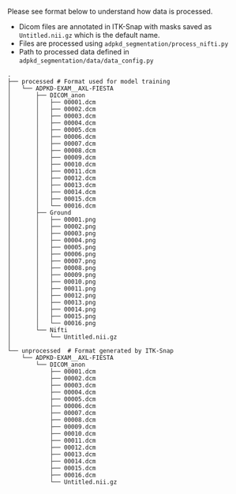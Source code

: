 Please see format below to understand how data is processed. 

* Dicom files are annotated in ITK-Snap with masks saved as `Untitled.nii.gz` which is the default name.
* Files are processed using `adpkd_segmentation/process_nifti.py`
* Path to processed data defined in `adpkd_segmentation/data/data_config.py`

```
.
├── processed # Format used for model training
│   └── ADPKD-EXAM__AXL-FIESTA 
│       ├── DICOM_anon
│       │   ├── 00001.dcm
│       │   ├── 00002.dcm
│       │   ├── 00003.dcm
│       │   ├── 00004.dcm
│       │   ├── 00005.dcm
│       │   ├── 00006.dcm
│       │   ├── 00007.dcm
│       │   ├── 00008.dcm
│       │   ├── 00009.dcm
│       │   ├── 00010.dcm
│       │   ├── 00011.dcm
│       │   ├── 00012.dcm
│       │   ├── 00013.dcm
│       │   ├── 00014.dcm
│       │   ├── 00015.dcm
│       │   └── 00016.dcm
│       ├── Ground
│       │   ├── 00001.png
│       │   ├── 00002.png
│       │   ├── 00003.png
│       │   ├── 00004.png
│       │   ├── 00005.png
│       │   ├── 00006.png
│       │   ├── 00007.png
│       │   ├── 00008.png
│       │   ├── 00009.png
│       │   ├── 00010.png
│       │   ├── 00011.png
│       │   ├── 00012.png
│       │   ├── 00013.png
│       │   ├── 00014.png
│       │   ├── 00015.png
│       │   └── 00016.png
│       └── Nifti
│           └── Untitled.nii.gz
│
└── unprocessed  # Format generated by ITK-Snap 
    └── ADPKD-EXAM__AXL-FIESTA  
        └── DICOM_anon
            ├── 00001.dcm
            ├── 00002.dcm
            ├── 00003.dcm
            ├── 00004.dcm
            ├── 00005.dcm
            ├── 00006.dcm
            ├── 00007.dcm
            ├── 00008.dcm
            ├── 00009.dcm
            ├── 00010.dcm
            ├── 00011.dcm
            ├── 00012.dcm
            ├── 00013.dcm
            ├── 00014.dcm
            ├── 00015.dcm
            ├── 00016.dcm
            └── Untitled.nii.gz
```